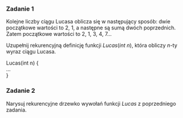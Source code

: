 ### Zadanie 1
Kolejne liczby ciągu Lucasa oblicza się w następujący sposób: dwie początkowe wartości to 2, 1, a następne są sumą dwóch poprzednich. <br> Zatem początkowe wartości to 2, 1, 3, 4, 7...

Uzupełnij rekurencyjną definicję funkcji $Lucas(int$ $n)$, która obliczy $n$-ty wyraz ciągu Lucasa.

Lucas(int n) {<br>
    ...<br>
}

### Zadanie 2
Narysuj rekurencyjne drzewko wywołań funkcji $Lucas$ z poprzedniego zadania.